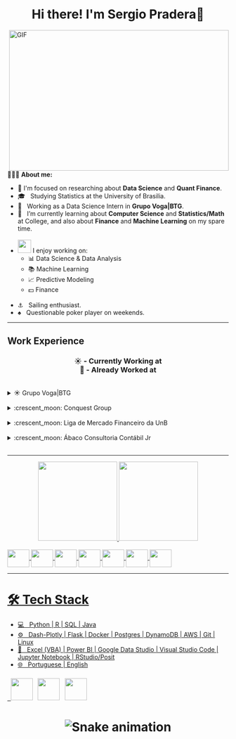 <h1 align=center>  Hi there! I'm Sergio Pradera👋 </h1>
<img align=right alt="GIF" src="https://github.com/abhisheknaiidu/abhisheknaiidu/blob/master/code.gif?raw=true" width="500" height="320" />

<br>

👨🏻‍💻 **About me:**
- 📌 I'm focused on researching about **Data Science** and **Quant Finance**.
- 🎓 &nbsp; Studying Statistics at the University of Brasilia.
- 💼 &nbsp; Working as a Data Science Intern in **Grupo Voga|BTG**.
- 🎨 &nbsp; I’m currently learning about **Computer Science** and **Statistics/Math** at College, and also about **Finance** and **Machine Learning** on my spare time.<br><br>
- <img src="https://media.giphy.com/media/WUlplcMpOCEmTGBtBW/giphy.gif" width="30">  I enjoy working on:
  - 📊 Data Science & Data Analysis
  - 📚 Machine Learning
  - 📈 Predictive Modeling
  - 💵 Finance <br><br>
- ⚓ &nbsp; Sailing enthusiast.
- ♠  &nbsp; Questionable poker player on weekends.

-----

## Work Experience
<h3 align="center">


☀️ - Currently Working at <br>
:crescent_moon: - Already Worked at <br>
 
</h3>

  <br>

<details>
  <summary>☀️ Grupo Voga|BTG</summary>
<br>
  
[<img align="left" height="27px" width="95px" alt="Voga" src="https://6v4985.p3cdn1.secureserver.net/wp-content/uploads/2023/03/logo-grupo-VOGA.png?time=1689017320"/>](https://grupovoga.com/)

**Data Science** \
[**Grupo Voga|BTG**](https://voga.com.br) • Intern \
Languages & Technologies: `Python`, `Dash-Plotly`, `Power BI`, `Git`, `Excel`, `VBA`, `SQL`, `Postgres`, `DynamoDB` \
Skills & Activities: `Predictive Sales Modeling`, `Backtest & Stress test`, `Business Intelligence`, `RPA`, `Data Base Managment`, `Web Scraping`, `Data Analytics Platform Development`, `IT Support` \
<br/>
<br/>


</details>

<br>

<details>
  <summary>:crescent_moon: Conquest Group</summary>
<br>
  
[<img align="left" height="94px" width="94px" alt="Conquest" src="https://media.licdn.com/dms/image/C4E0BAQHycxBaEn7hqg/company-logo_200_200/0/1554312284724?e=1697068800&v=beta&t=F7te3qsKLxNtCD3nDo8us3X6wye3MWNaS0yFGfn3HjQ"/>](https://www.linkedin.com/company/conquestgroup/about/)

**Investments - Middle Office** \
[**Conquest Group**](https://conquestgroup.com.br) • Trainee \
Languages & Technologies: `Python`, `R`, `Access`, `Power BI`, `Excel`, `VBA` \
Skills & Activities: `Equity Research`, `Valuation`, `Backtest & Stress test`, `Business Intelligence`, `Monthly Economics Reports`, `Investors Relations` \
<br/>

  [<img align="left" height="94px" width="94px" alt="Conquest" src="https://media.licdn.com/dms/image/C4E0BAQHycxBaEn7hqg/company-logo_200_200/0/1554312284724?e=1697068800&v=beta&t=F7te3qsKLxNtCD3nDo8us3X6wye3MWNaS0yFGfn3HjQ"/>](https://www.linkedin.com/company/conquestgroup/about/)

**Investments - Back Office** \
[**Conquest Group**](https://conquestgroup.com.br) • Intern \
Languages & Technologies: `Access`, `Power BI`, `Excel`, `VBA` \
Skills & Activities: `Business Intelligence`, `RPA`, `Data Base Management`, `Web Scraping` \
<br/>
<br/>
  

</details>

<br>

<details>
  <summary>:crescent_moon: Liga de Mercado Financeiro da UnB</summary>
<br>
  
[<img align="left" height="94px" width="94px" alt="LMF" src="https://d1fdloi71mui9q.cloudfront.net/uxesnu8TS9aWxiAOjVon_FIGw8r1UYL1IOb5W"/>](https://www.lmfunb.com)

**President** \
[**LMF - UnB**](https://www.lmfunb.com) • Volunteer \
Languages & Technologies: `Excel`, `VBA`, `Trello`, `Google Data Studio` \
Skills & Activities: `Project Management`, `Asset Allocation`, `Equity Research`, `Valuation`, `Fixed Income`, `Financial Statements Analiysis` \
<br/>
<br/>


</details>

<br>

<details>
  <summary>:crescent_moon: Ábaco Consultoria Contábil Jr</summary>
<br>
  
[<img align="left" height="33px" width="94px" alt="Abaco" src="https://static.wixstatic.com/media/3431ac_00ba962991034fcd885005597ea85c30~mv2.png/v1/fill/w_119,h_27,al_c,q_85,usm_2.00_1.00_0.00,enc_auto/Black%26Blue%20(2).png"/>](https://www.abacoconsultoria.com.br)

**President** \
[**Ábaco Consultoria**](https://www.abacoconsultoria.com.br) • Volunteer \
Languages & Technologies: `Excel`, `VBA`, `Power BI`, `R` \
Skills & Activities: `Financial Planning and Analysis`, `Business Viability Research`, `Tax Planning`, `Valuation`, `Financial Statements Analiysis` \
<br/>
<br/>


</details>

<br>

-----

<div align="center">
  <a href="https://github.com/sergiop29">
  <img height="180em" src="https://github-readme-stats.vercel.app/api?username=sergiop29&show_icons=true&theme=codeSTACKr&include_all_commits=true&count_private=true"/>
  <img height="180em" src="https://github-readme-stats.vercel.app/api/top-langs/?username=sergiop29&layout=compact&langs_count=7&theme=codeSTACKr"/>
</div>
<div style="display: inline_block"><br>
  <img align="center" height="40" width="50" src="https://cdn.jsdelivr.net/gh/devicons/devicon/icons/python/python-original-wordmark.svg" />
  <img align="center" height="40" width="50" src="https://cdn.jsdelivr.net/gh/devicons/devicon/icons/flask/flask-original.svg" />
  <img align="center" height="40" width="50" src="https://cdn.jsdelivr.net/gh/devicons/devicon/icons/jupyter/jupyter-original-wordmark.svg" />
  <img align="center" height="40" width="50" src="https://cdn.jsdelivr.net/gh/devicons/devicon/icons/r/r-original.svg" />
  <img align="center" height="40" width="50" src="https://cdn.jsdelivr.net/gh/devicons/devicon/icons/java/java-original-wordmark.svg" />
   <img align="center" height="40" width="50" src="https://cdn.jsdelivr.net/gh/devicons/devicon/icons/postgresql/postgresql-plain-wordmark.svg" /> 
  <img align="center" height="40" width="50" src="https://cdn.jsdelivr.net/gh/devicons/devicon/icons/docker/docker-original-wordmark.svg" /> 
</div>

-----

<h1>🛠 Tech Stack</h1>

- 💻 &nbsp; Python | R | SQL | Java 
- ⚙ &nbsp; Dash-Plotly | Flask | Docker | Postgres | DynamoDB | AWS | Git | Linux
- 🔧 &nbsp; Excel (VBA) | Power BI | Google Data Studio | Visual Studio Code | Jupyter Notebook | RStudio/Posit
- 🌐 &nbsp; Portuguese | English

<h3 align="center">
<h3>
&nbsp; <a href="https://www.instagram.com/sergio_pradera/" target="_blank" rel="noopener noreferrer"><img src="https://img.icons8.com/plasticine/100/000000/instagram-new.png" width="50" /></a>  
&nbsp; <a href="https://www.linkedin.com/in/sérgio-pradera-jorge-da-cunha-859b42185/" target="_blank" rel="noopener noreferrer"><img src="https://img.icons8.com/plasticine/100/000000/linkedin.png" width="50" /></a>
&nbsp; <a href="mailto:sergiopradera29@gmail.com" target="_blank" rel="noopener noreferrer"><img src="https://img.icons8.com/plasticine/100/000000/gmail.png"  width="50" /></a>

</h3>

<h1 align="center">


 ![Snake animation](https://github.com/sergiop29/sergiop29/blob/output/github-contribution-grid-snake.svg)
 
</h1>
